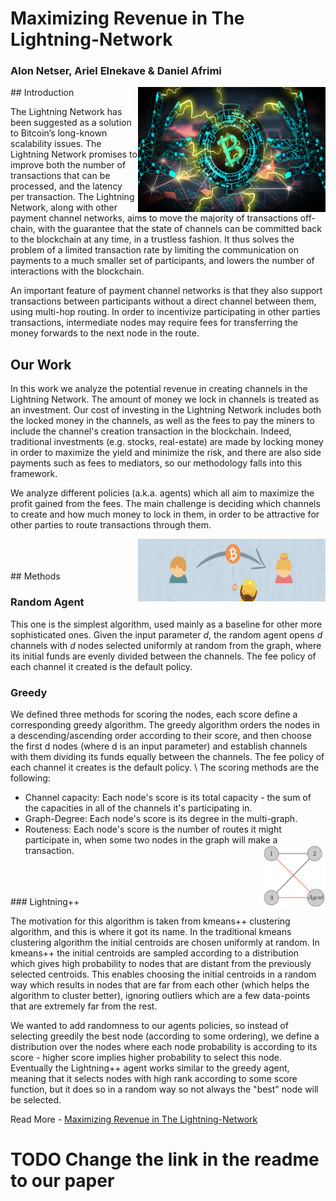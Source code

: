 # Maximizing Revenue in The Lightning-Network
### Alon Netser, Ariel Elnekave & Daniel Afrimi

<img align="right" width="300" height="200" src="https://github.com/AlonNT/lightning-project/blob/master/Paper/images/lightning.jpg">
## Introduction

The Lightning Network has been suggested as a solution to Bitcoin’s long-known scalability issues. The Lightning Network promises to improve both the number of transactions that can be processed, and the latency per transaction. The Lightning Network, along with other payment channel networks, aims to move the majority of transactions off-chain, with the guarantee that the state of channels can be committed back to the blockchain at any time, in a trustless fashion. It thus solves the problem of a limited transaction rate by limiting the communication on payments to a much smaller set of participants, and lowers the number of interactions with the blockchain.

An important feature of payment channel networks is that they also support transactions between participants without a direct channel between them, using multi-hop routing. In order to incentivize participating in other parties transactions, intermediate nodes may require fees for transferring the money forwards to the next node in the route. 

## Our Work
In this work we analyze the potential revenue in creating channels in the Lightning Network. The amount of money we lock in channels is treated as an investment. Our cost of investing in the Lightning Network includes both the locked money in the channels, as well as the fees to pay the miners to include the channel's creation transaction in the blockchain. Indeed, traditional investments (e.g. stocks, real-estate) are made by locking money in order to maximize the yield and minimize the risk, and there are also side payments such as fees to mediators, so our methodology falls into this framework.

We analyze different policies (a.k.a. agents) which all aim to maximize the profit gained from the fees. The main challenge is deciding which channels to create and how much money to lock in them, in order to be attractive for other parties to route transactions through them.

<img align="right" width="300" height="100" src="https://github.com/AlonNT/lightning-project/blob/master/Paper/images/miners_fee.jpeg">
<br />
<br />
<br />
## Methods

### Random Agent

This one is the simplest algorithm, used mainly as a baseline for other more sophisticated ones. Given the input parameter $d$, the random agent opens $d$ channels with $d$ nodes selected uniformly at random from the graph, where its initial funds are evenly divided between the channels. The fee policy of each channel it created is the default policy.

### Greedy

We defined three methods for scoring the nodes, each score define a corresponding greedy algorithm. The greedy algorithm orders the nodes in a descending/ascending order according to their score, and then choose the first d nodes (where d is an input parameter) and establish channels with them dividing its funds equally between the channels. The fee policy of each channel it creates is the default policy. \\
The scoring methods are the following:

- Channel capacity: 
Each node's score is its total capacity - the sum of the capacities in all of the channels it's participating in.
- Graph-Degree: 
Each node's score is its degree in the multi-graph.
- Routeness:
Each node's score is the number of routes it might participate in, when some two nodes in the graph will make a transaction. <img align="right" width="100" height="100" src="https://github.com/AlonNT/lightning-project/blob/master/Paper/images/routeness.png">
<br />
<br />
<br />
### Lightning++

The motivation for this algorithm is taken from kmeans++ clustering algorithm, and this is where it got its name. In the traditional kmeans clustering algorithm the initial centroids are chosen uniformly at random. In kmeans++ the initial centroids are sampled according to a distribution which gives high probability to nodes that are distant from the previously selected centroids. This enables choosing the initial centroids in a random way which results in nodes that are far from each other (which helps the algorithm to cluster better), ignoring outliers which are a few data-points that are extremely far from the rest.

We wanted to add randomness to our agents policies, so instead of selecting greedily the best node (according to some ordering), we define a distribution over the nodes where each node probability is according to its score - higher score implies higher probability to select this node. Eventually the Lightning++ agent works similar to the greedy agent, meaning that it selects nodes with high rank according to some score function, but it does so in a random way so not always the "best" node will be selected.



Read More - [Maximizing Revenue in The Lightning-Network](https://github.cs.huji.ac.il/daniel023/GLANN-For-Video/blob/master/Non-Adversarial%20Video%20Synthesis%20with%20Generative%20Latent%20Nearest%20Neighbors.pdf)
# TODO Change the link in the readme to our paper
